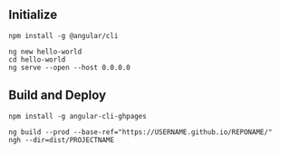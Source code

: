 ## Initialize
```
npm install -g @angular/cli
```
```
ng new hello-world
cd hello-world
ng serve --open --host 0.0.0.0
```

## Build and Deploy
```
npm install -g angular-cli-ghpages
```
```
ng build --prod --base-ref="https://USERNAME.github.io/REPONAME/"
ngh --dir=dist/PROJECTNAME
```
